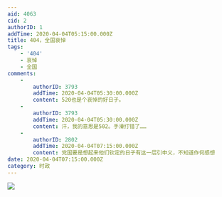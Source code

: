 ```yaml
---
aid: 4063
cid: 2
authorID: 1
addTime: 2020-04-04T05:15:00.000Z
title: 404，全国哀悼
tags:
    - '404'
    - 哀悼
    - 全国
comments:
    -
        authorID: 3793
        addTime: 2020-04-04T05:30:00.000Z
        content: 520也是个哀悼的好日子。
    -
        authorID: 3793
        addTime: 2020-04-04T05:30:00.000Z
        content: 汗，我的意思是502。手滑打错了……
    -
        authorID: 2802
        addTime: 2020-04-04T07:15:00.000Z
        content: 党国要是想起来他们钦定的日子有这一层引申义，不知道作何感想
date: 2020-04-04T07:15:00.000Z
category: 时政
---
```


![](https://i.loli.net/2020/04/04/3VHqMWhcvzBwOgI.jpg)
